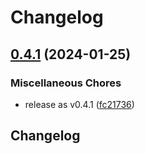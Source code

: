 # Changelog

## [0.4.1](https://github.com/bihealth/reev-frontend-lib/compare/v0.4.0...v0.4.1) (2024-01-25)


### Miscellaneous Chores

* release as v0.4.1 ([fc21736](https://github.com/bihealth/reev-frontend-lib/commit/fc21736c6dba6251d845c75d38b6b8b244b04d9b))

## Changelog
